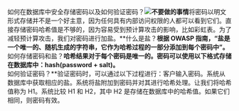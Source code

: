 如何在数据库中安全存储密码以及如何验证密码？![](images/salt.jpg)**不要做的事情**将密码以明文形式存储并不是一个好主意，因为任何具有内部访问权限的人都可以看到它们。直接存储密码哈希值是不够的，因为容易受到预计算攻击的影响，比如彩虹表。为了减轻预计算攻击，我们对密码进行加盐。**什么是盐？**根据 OWASP 指南，“盐是一个唯一的、随机生成的字符串，它作为哈希过程的一部分添加到每个密码中”。**  
如何存储密码和盐？**哈希结果对于每个密码是唯一的。密码可以使用以下格式存储在数据库中：hash(password + salt)。**  
如何验证密码？**验证密码时，可以通过以下过程进行：客户输入密码。系统从数据库中获取相应的盐。系统将盐附加到密码并对其进行哈希处理。让我们将哈希值称为 H1。系统比较 H1 和 H2，其中 H2 是存储在数据库中的哈希值。如果它们相同，则密码有效。